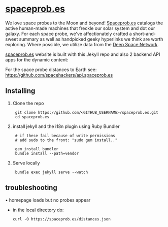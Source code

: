 # [spaceprob.es](http://spaceprob.es)

We love space probes to the Moon and beyond! [Spaceprob.es](http://spaceprob.es)
catalogs the active human-made machines that freckle our solar system and dot our
galaxy. For each space probe, we've affectionately crafted a short-and-sweet
summary as well as handpicked geeky hyperlinks we think are worth exploring.
Where possible, we utilize data from the [Deep Space Network](https://eyes.nasa.gov/dsn/dsn.html).


[spaceprob.es](http://spaceprobe.es) website is built with this Jekyll repo and also 2 backend API apps for the dynamic content: 

For the space probe distances to Earth see: <https://github.com/spacehackers/api.spaceprob.es>


## Installing

1. Clone the repo

        git clone https://github.com/<GITHUB_USERNAME>/spaceprob.es.git
        cd spaceprob.es


2. install jekyll and the i18n plugin using Ruby Bundler

        # if these fail because of write permissions
        # add sudo to the front: "sudo gem install.."
        
        gem install bundler
        bundle install --path=vendor


3. Serve locally

        bundle exec jekyll serve --watch

## troubleshooting

• homepage loads but no probes appear

  - in the local directory do: 

    `curl -O https://spaceprob.es/distances.json`
        
